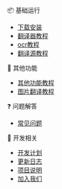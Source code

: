 
📦 基础运行
- [下载安装](/5.0/basic/start)
- [翻译器教程](/5.0/basic/dangotranslator)
- [ocr教程](/5.0/basic/ocr)
- [翻译源教程](/5.0/basic/translate)


🍭 其他功能
- [其他功能教程](/5.0/basic/else)
- [图片翻译教程](/5.0/basic/manga)

❓ 问题解答
- [常见问题](/5.0/FAQ/faq)

🐛 开发相关
- [开发计划](/5.0/develop/plan)
- [更新日志](/5.0/develop/changelog)
- [项目说明](/5.0/develop/technology)
- [加入我们](/5.0/develop/joinus)

